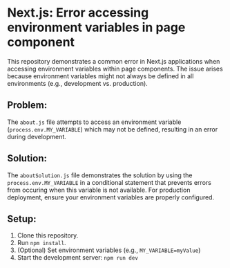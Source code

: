 # Next.js: Error accessing environment variables in page component

This repository demonstrates a common error in Next.js applications when accessing environment variables within page components.  The issue arises because environment variables might not always be defined in all environments (e.g., development vs. production).

## Problem:

The `about.js` file attempts to access an environment variable (`process.env.MY_VARIABLE`) which may not be defined, resulting in an error during development.

## Solution:

The `aboutSolution.js` file demonstrates the solution by using the `process.env.MY_VARIABLE` in a conditional statement that prevents errors from occuring when this variable is not available.  For production deployment, ensure your environment variables are properly configured.

## Setup:

1. Clone this repository.
2.  Run `npm install`.
3.  (Optional) Set environment variables (e.g., `MY_VARIABLE=myValue`)
4. Start the development server: `npm run dev`